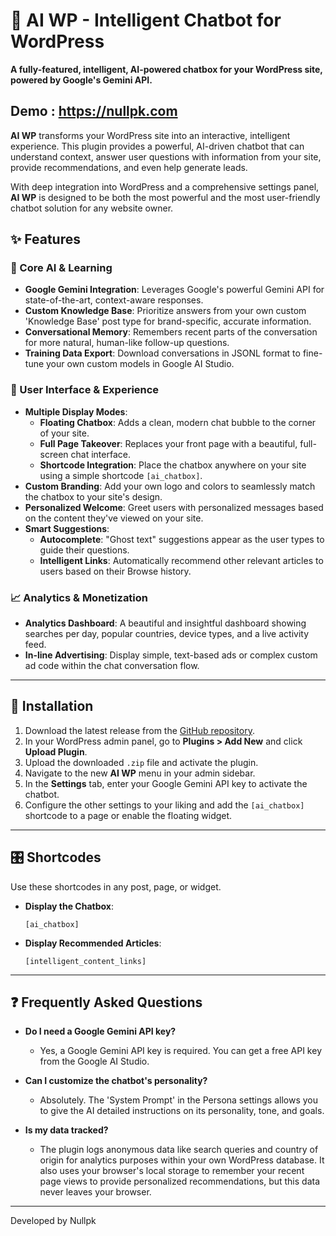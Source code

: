 
# 🤖 AI WP - Intelligent Chatbot for WordPress

**A fully-featured, intelligent, AI-powered chatbox for your WordPress site, powered by Google's Gemini API.**

Demo : https://nullpk.com
-----

**AI WP** transforms your WordPress site into an interactive, intelligent experience. This plugin provides a powerful, AI-driven chatbot that can understand context, answer user questions with information from your site, provide recommendations, and even help generate leads.

With deep integration into WordPress and a comprehensive settings panel, **AI WP** is designed to be both the most powerful and the most user-friendly chatbot solution for any website owner.



## ✨ Features

### 🧠 Core AI & Learning

  * **Google Gemini Integration**: Leverages Google's powerful Gemini API for state-of-the-art, context-aware responses.
  * **Custom Knowledge Base**: Prioritize answers from your own custom 'Knowledge Base' post type for brand-specific, accurate information.
  * **Conversational Memory**: Remembers recent parts of the conversation for more natural, human-like follow-up questions.
  * **Training Data Export**: Download conversations in JSONL format to fine-tune your own custom models in Google AI Studio.

### 🎨 User Interface & Experience

  * **Multiple Display Modes**:
      * **Floating Chatbox**: Adds a clean, modern chat bubble to the corner of your site.
      * **Full Page Takeover**: Replaces your front page with a beautiful, full-screen chat interface.
      * **Shortcode Integration**: Place the chatbox anywhere on your site using a simple shortcode `[ai_chatbox]`.
  * **Custom Branding**: Add your own logo and colors to seamlessly match the chatbox to your site's design.
  * **Personalized Welcome**: Greet users with personalized messages based on the content they've viewed on your site.
  * **Smart Suggestions**:
      * **Autocomplete**: "Ghost text" suggestions appear as the user types to guide their questions.
      * **Intelligent Links**: Automatically recommend other relevant articles to users based on their Browse history.

### 📈 Analytics & Monetization

  * **Analytics Dashboard**: A beautiful and insightful dashboard showing searches per day, popular countries, device types, and a live activity feed.
  * **In-line Advertising**: Display simple, text-based ads or complex custom ad code within the chat conversation flow.

-----

## 🚀 Installation

1.  Download the latest release from the [GitHub repository](https://www.google.com/search?q=https://github.com/your-repo-link).
2.  In your WordPress admin panel, go to **Plugins \> Add New** and click **Upload Plugin**.
3.  Upload the downloaded `.zip` file and activate the plugin.
4.  Navigate to the new **AI WP** menu in your admin sidebar.
5.  In the **Settings** tab, enter your Google Gemini API key to activate the chatbot.
6.  Configure the other settings to your liking and add the `[ai_chatbox]` shortcode to a page or enable the floating widget.

-----

## 🎛️ Shortcodes

Use these shortcodes in any post, page, or widget.

  * **Display the Chatbox**:
    ```
    [ai_chatbox]
    ```
  * **Display Recommended Articles**:
    ```
    [intelligent_content_links]
    ```

-----

## ❓ Frequently Asked Questions

  * **Do I need a Google Gemini API key?**

      * Yes, a Google Gemini API key is required. You can get a free API key from the Google AI Studio.

  * **Can I customize the chatbot's personality?**

      * Absolutely. The 'System Prompt' in the Persona settings allows you to give the AI detailed instructions on its personality, tone, and goals.

  * **Is my data tracked?**

      * The plugin logs anonymous data like search queries and country of origin for analytics purposes within your own WordPress database. It also uses your browser's local storage to remember your recent page views to provide personalized recommendations, but this data never leaves your browser.

-----


Developed by Nullpk
